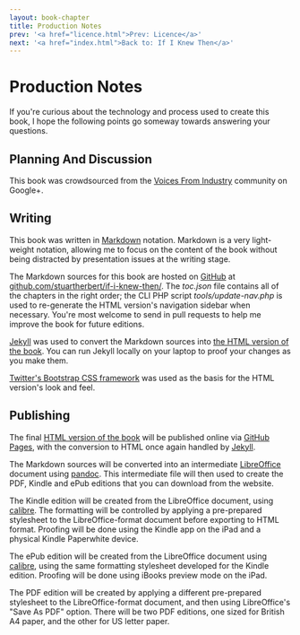 ```yaml
---
layout: book-chapter
title: Production Notes
prev: '<a href="licence.html">Prev: Licence</a>'
next: '<a href="index.html">Back to: If I Knew Then</a>'
---
```

# Production Notes

If you're curious about the technology and process used to create this book, I hope the following points go someway towards answering your questions.

## Planning And Discussion

This book was crowdsourced from the [Voices From Industry](https://plus.google.com/communities/111699457416495663696) community on Google+.

## Writing

This book was written in [Markdown](http://daringfireball.net/projects/markdown/) notation.  Markdown is a very light-weight notation, allowing me to focus on the content of the book without being distracted by presentation issues at the writing stage.

The Markdown sources for this book are hosted on [GitHub](http://github.com) at [github.com/stuartherbert/if-i-knew-then/](https://github.com/stuartherbert/if-i-knew-then/).  The _toc.json_ file contains all of the chapters in the right order; the CLI PHP script _tools/update-nav.php_ is used to re-generate the HTML version's navigation sidebar when necessary.  You're most welcome to send in pull requests to help me improve the book for future editions.

[Jekyll](https://github.com/mojombo/jekyll) was used to convert the Markdown sources into [the HTML version of the book](http://books.stuartherbert.com/if-i-knew-then/).  You can run Jekyll locally on your laptop to proof your changes as you make them.

[Twitter's Bootstrap CSS framework](http://twitter.github.com/bootstrap/) was used as the basis for the HTML version's look and feel.

## Publishing

The final [HTML version of the book](http://books.stuartherbert.com/if-i-knew-the/) will be published online via [GitHub Pages](http://pages.github.com/), with the conversion to HTML once again handled by [Jekyll](https://github.com/mojombo/jekyll).

The Markdown sources will be converted into an intermediate [LibreOffice](http://www.libreoffice.org/) document using [pandoc](http://johnmacfarlane.net/pandoc/).  This intermediate file will then used to create the PDF, Kindle and ePub editions that you can download from the website.

The Kindle edition will be created from the LibreOffice document, using [calibre](http://calibre-ebook.com).  The formatting will be controlled by applying a pre-prepared stylesheet to the LibreOffice-format document before exporting to HTML format.  Proofing will be done using the Kindle app on the iPad and a physical Kindle Paperwhite device.

The ePub edition will be created from the LibreOffice document using [calibre](http://calibre-ebook.com), using the same formatting stylesheet developed for the Kindle edition.  Proofing will be done using iBooks preview mode on the iPad.

The PDF edition will be created by applying a different pre-prepared stylesheet to the LibreOffice-format document, and then using LibreOffice's "Save As PDF" option.  There will be two PDF editions, one sized for British A4 paper, and the other for US letter paper.